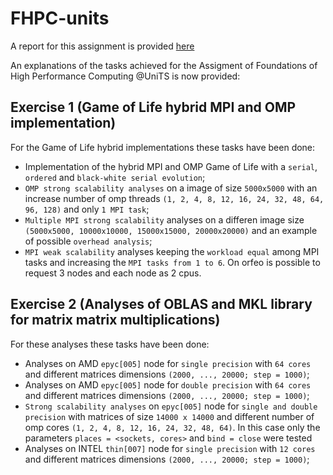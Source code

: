 # FHPC-units
A report for this assignment is provided [here]()

An explanations of the tasks achieved for the Assigment of Foundations of High Performance Computing @UniTS is now provided:

## Exercise 1 (Game of Life hybrid MPI and OMP implementation)

For the Game of Life hybrid implementations these tasks have been done:
- Implementation of the hybrid MPI and OMP Game of Life with a `serial`, `ordered` and `black-white serial evolution`;
- `OMP strong scalability analyses` on a image of size `5000x5000` with an increase number of omp threads `(1, 2, 4, 8, 12, 16, 24, 32, 48, 64, 96, 128)` and only `1 MPI task`;
- `Multiple MPI strong scalability` analyses on a differen image size `(5000x5000, 10000x10000, 15000x15000, 20000x20000)` and an example of possible `overhead analysis`;
- `MPI weak scalability` analyses keeping the `workload equal` among MPI tasks and increasing the `MPI tasks from 1 to 6`. On orfeo is possible to request 3 nodes and each node as 2 cpus.

## Exercise 2 (Analyses of OBLAS and MKL library for matrix matrix multiplications)

For these analyses these tasks have been done:
- Analyses on AMD `epyc[005]` node for `single precision` with `64 cores` and different matrices dimensions `(2000, ..., 20000; step = 1000)`;
- Analyses on AMD `epyc[005]` node for `double precision` with `64 cores` and different matrices dimensions `(2000, ..., 20000; step = 1000)`;
- `Strong scalability analyses` on `epyc[005]` node for `single and double precision` with matrices of size `14000 x 14000` and different number of omp cores `(1, 2, 4, 8, 12, 16, 24, 32, 48, 64)`. In this case only the parameters `places = <sockets, cores>` and `bind = close` were tested
- Analyses on INTEL `thin[007]` node for `single precision` with `12 cores` and different matrices dimensions `(2000, ..., 20000; step = 1000)`;
